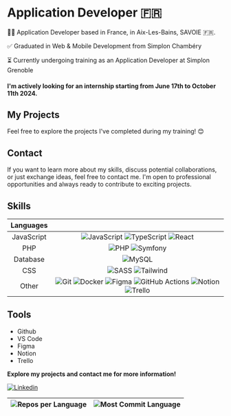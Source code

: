 # Application Developer 🇫🇷

👨‍💻 Application Developer based in France, in Aix-Les-Bains, SAVOIE 🇫🇷.

✅ Graduated in Web & Mobile Development from Simplon Chambéry

⏳ Currently undergoing training as an Application Developer at Simplon Grenoble

#### I'm actively looking for an internship starting from June 17th to October 11th 2024.

## My Projects

Feel free to explore the projects I've completed during my training! 😊

## Contact

If you want to learn more about my skills, discuss potential collaborations, or just exchange ideas, feel free to contact me. I'm open to professional opportunities and always ready to contribute to exciting projects.

## Skills

| Languages |  |
|:---------:|:----------:|
| JavaScript| <img src="https://img.shields.io/badge/JavaScript-323330?style=for-the-badge&amp;logo=javascript&amp;logoColor=F7DF1E" alt="JavaScript"> <img src="https://img.shields.io/badge/typescript-%23007ACC.svg?style=for-the-badge&amp;logo=typescript&amp;logoColor=white" alt="TypeScript"> <img src="https://img.shields.io/badge/React-20232A?style=for-the-badge&logo=react&logoColor=61DAFB" alt="React">|
| PHP       |  <img src="https://img.shields.io/badge/PHP-777BB4?style=for-the-badge&logo=php&logoColor=white" alt="PHP" style="max-widht:100%;"> <img src="https://camo.githubusercontent.com/d54891c17b238c4410cc04832ba0f949c59b9605a9df1c0f238de932c33aa3a4/68747470733a2f2f696d672e736869656c64732e696f2f62616467652f73796d666f6e792d2532333030303030302e7376673f7374796c653d666f722d7468652d6261646765266c6f676f3d73796d666f6e79266c6f676f436f6c6f723d7768697465" alt="Symfony">
| Database  | <img src="https://img.shields.io/badge/MySQL-00000F?style=for-the-badge&logo=mysql&logoColor=white" alt="MySQL" style="max-width: 100%;"> |
| CSS       | <img src="https://img.shields.io/badge/Sass-CC6699?style=for-the-badge&logo=sass&logoColor=white"  alt="SASS"> <img src="https://img.shields.io/badge/Tailwind_CSS-38B2AC?style=for-the-badge&logo=tailwind-css&logoColor=white" alt="Tailwind">|
| Other     | <img src="https://img.shields.io/badge/git-%23F05033.svg?style=for-the-badge&amp;logo=git&amp;logoColor=white" alt="Git"> <img src="https://img.shields.io/badge/docker-%230db7ed.svg?style=for-the-badge&amp;logo=docker&amp;logoColor=white" alt="Docker">   <img src="https://img.shields.io/badge/Figma-%23F24E1E.svg?style=for-the-badge&amp;logo=Figma&amp;logoColor=white" alt="Figma"> <img src="https://img.shields.io/badge/GitHub_Actions-2088FF.svg?style=for-the-badge&amp;logo=github-actions&amp;logoColor=white" alt="GitHub Actions"> <img src="https://img.shields.io/badge/Notion-000000.svg?style=for-the-badge&amp;logo=notion&amp;logoColor=white" alt="Notion"> <img src="https://img.shields.io/badge/Trello-0052CC.svg?style=for-the-badge&amp;logo=Trello&amp;logoColor=white" alt="Trello"> |

## Tools

- Github 
- VS Code 
- Figma 
- Notion 
- Trello

**Explore my projects and contact me for more information!**

[![Linkedin](https://img.shields.io/badge/LinkedIn-Christopher_Moron-blue?style=flat-square&logo=linkedin&labelColor=blue)](https://www.linkedin.com/in/christophermoron/)

| ![Repos per Language](http://github-profile-summary-cards.vercel.app/api/cards/repos-per-language?username=TryZorce&theme=github) | ![Most Commit Language](http://github-profile-summary-cards.vercel.app/api/cards/most-commit-language?username=TryZorce&theme=github) |
| --- | --- |
